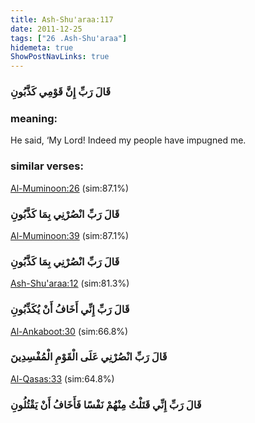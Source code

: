```yaml
---
title: Ash-Shu'araa:117
date: 2011-12-25
tags: ["26 .Ash-Shu'araa"]
hidemeta: true 
ShowPostNavLinks: true 
---
```

### قَالَ رَبِّ إِنَّ قَوْمِي كَذَّبُونِ
### meaning: 
He said, ‘My Lord! Indeed my people have impugned me.
### similar verses: 

[Al-Muminoon:26](/23/26) (sim:87.1%)

### قَالَ رَبِّ انْصُرْنِي بِمَا كَذَّبُونِ

[Al-Muminoon:39](/23/39) (sim:87.1%)

### قَالَ رَبِّ انْصُرْنِي بِمَا كَذَّبُونِ

[Ash-Shu'araa:12](/26/12) (sim:81.3%)

### قَالَ رَبِّ إِنِّي أَخَافُ أَنْ يُكَذِّبُونِ

[Al-Ankaboot:30](/29/30) (sim:66.8%)

### قَالَ رَبِّ انْصُرْنِي عَلَى الْقَوْمِ الْمُفْسِدِينَ

[Al-Qasas:33](/28/33) (sim:64.8%)

### قَالَ رَبِّ إِنِّي قَتَلْتُ مِنْهُمْ نَفْسًا فَأَخَافُ أَنْ يَقْتُلُونِ

